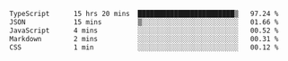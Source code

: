 <!--START_SECTION:waka-->

```txt
TypeScript      15 hrs 20 mins  ████████████████████████▒   97.24 %
JSON            15 mins         ▒░░░░░░░░░░░░░░░░░░░░░░░░   01.66 %
JavaScript      4 mins          ░░░░░░░░░░░░░░░░░░░░░░░░░   00.52 %
Markdown        2 mins          ░░░░░░░░░░░░░░░░░░░░░░░░░   00.31 %
CSS             1 min           ░░░░░░░░░░░░░░░░░░░░░░░░░   00.12 %
```

<!--END_SECTION:waka-->
